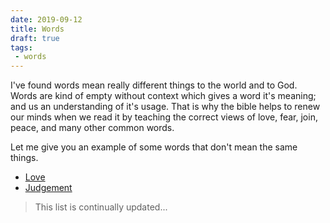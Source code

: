 ```yaml
---
date: 2019-09-12
title: Words
draft: true
tags:
 - words
---
```


I've found words mean really different things to the world and to God. Words are kind of empty without context which gives a word it's meaning; and us an understanding of it's usage. That is why the bible helps to renew our minds when we read it by teaching the correct views of love, fear, join, peace, and many other common words.

Let me give you an example of some words that don't mean the same things.

- [Love](/love-is)
- [Judgement](/judgement)

> This list is continually updated...
